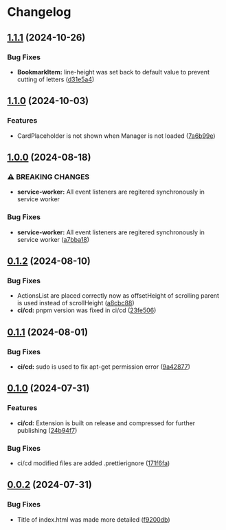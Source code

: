 # Changelog

## [1.1.1](https://github.com/websavva/home-dash/compare/home-dash-v1.1.0...home-dash-v1.1.1) (2024-10-26)


### Bug Fixes

* **BookmarkItem:** line-height was set back to default value to prevent cutting of letters ([d31e5a4](https://github.com/websavva/home-dash/commit/d31e5a43fce3270ea20cad61870dd026d8cdf8cc))

## [1.1.0](https://github.com/websavva/home-dash/compare/home-dash-v1.0.0...home-dash-v1.1.0) (2024-10-03)


### Features

* CardPlaceholder is not shown when Manager is not loaded ([7a6b99e](https://github.com/websavva/home-dash/commit/7a6b99e9b4c17bf0b493c90b7a2bacf3fca3a27d))

## [1.0.0](https://github.com/websavva/home-dash/compare/home-dash-v0.1.2...home-dash-v1.0.0) (2024-08-18)


### ⚠ BREAKING CHANGES

* **service-worker:** All event listeners are regitered synchronously in service worker

### Bug Fixes

* **service-worker:** All event listeners are regitered synchronously in service worker ([a7bba18](https://github.com/websavva/home-dash/commit/a7bba18c17b91aba8286b570b73ebf8bc64cd8f8))

## [0.1.2](https://github.com/websavva/home-dash/compare/home-dash-v0.1.1...home-dash-v0.1.2) (2024-08-10)


### Bug Fixes

* ActionsList are placed correctly now as offsetHeight of scrolling parent is used instead of scrollHeight ([a8cbc88](https://github.com/websavva/home-dash/commit/a8cbc88fc8ee7c342524a6993a4a164ec51d8c75))
* **ci/cd:** pnpm version was fixed in ci/cd ([23fe506](https://github.com/websavva/home-dash/commit/23fe506a6e7a95ddc42829233e4d354c01fa594c))

## [0.1.1](https://github.com/websavva/home-dash/compare/home-dash-v0.1.0...home-dash-v0.1.1) (2024-08-01)


### Bug Fixes

* **ci/cd:** sudo is used to fix apt-get permission error ([9a42877](https://github.com/websavva/home-dash/commit/9a42877c0f22cc79c10a2e0503c6b0ebfef3fe61))

## [0.1.0](https://github.com/websavva/home-dash/compare/home-dash-v0.0.2...home-dash-v0.1.0) (2024-07-31)


### Features

* **ci/cd:** Extension is built on release and compressed for further publishing ([24b94f7](https://github.com/websavva/home-dash/commit/24b94f719308504149759f34330bba67f36a5752))


### Bug Fixes

* ci/cd modified files are added .prettierignore ([171f6fa](https://github.com/websavva/home-dash/commit/171f6faad04c531d1f20985fcdbad1b785d59be5))

## [0.0.2](https://github.com/websavva/home-dash/compare/home-dash-v0.0.1...home-dash-v0.0.2) (2024-07-31)


### Bug Fixes

* Title of index.html was made more detailed ([f9200db](https://github.com/websavva/home-dash/commit/f9200dbc4e3eb1cf1aa1f7ee8abdf2d34e54a3ca))
